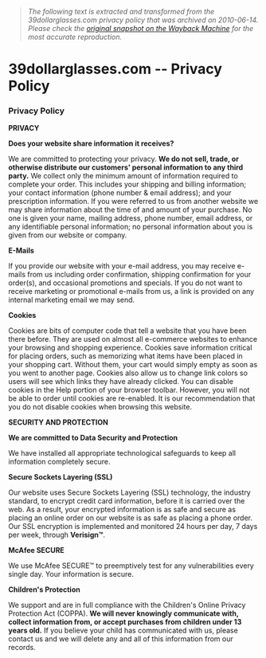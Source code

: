 > *The following text is extracted and transformed from the 39dollarglasses.com privacy policy that was archived on 2010-06-14. Please check the [original snapshot on the Wayback Machine](https://web.archive.org/web/20100614064333id_/http%3A//www.39dollarglasses.com/privacy_policy.html) for the most accurate reproduction.*

# 39dollarglasses.com -- Privacy Policy

###  Privacy Policy 

  
**PRIVACY**

**Does your website share information it receives?**

We are committed to protecting your privacy. **We do not sell, trade, or otherwise distribute our customers' personal information to any third party.** We collect only the minimum amount of information required to complete your order. This includes your shipping and billing information; your contact information (phone number & email address); and your prescription information. If you were referred to us from another website we may share information about the time of and amount of your purchase. No one is given your name, mailing address, phone number, email address, or any identifiable personal information; no personal information about you is given from our website or company. 

**E-Mails**

If you provide our website with your e-mail address, you may receive e-mails from us including order confirmation, shipping confirmation for your order(s), and occasional promotions and specials. If you do not want to receive marketing or promotional e-mails from us, a link is provided on any internal marketing email we may send. 

**Cookies**

Cookies are bits of computer code that tell a website that you have been there before. They are used on almost all e-commerce websites to enhance your browsing and shopping experience. Cookies save information critical for placing orders, such as memorizing what items have been placed in your shopping cart. Without them, your cart would simply empty as soon as you went to another page. Cookies also allow us to change link colors so users will see which links they have already clicked. You can disable cookies in the Help portion of your browser toolbar. However, you will not be able to order until cookies are re-enabled. It is our recommendation that you do not disable cookies when browsing this website. 

**SECURITY AND PROTECTION**

**We are committed to Data Security and Protection**

We have installed all appropriate technological safeguards to keep all information completely secure. 

**Secure Sockets Layering (SSL)**

Our website uses Secure Sockets Layering (SSL) technology, the industry standard, to encrypt credit card information, before it is carried over the web. As a result, your encrypted information is as safe and secure as placing an online order on our website is as safe as placing a phone order. Our SSL encryption is implemented and monitored 24 hours per day, 7 days per week, through **Verisign™**. 

**McAfee SECURE**

We use McAfee SECURE™ to preemptively test for any vulnerabilities every single day. Your information is secure. 

**Children's Protection**

We support and are in full compliance with the Children's Online Privacy Protection Act (COPPA). **We will never knowingly communicate with, collect information from, or accept purchases from children under 13 years old.** If you believe your child has communicated with us, please contact us and we will delete any and all of this information from our records. 
